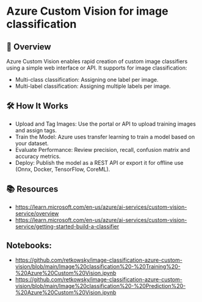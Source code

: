 # Azure Custom Vision for image classification

## 🚀 Overview
Azure Custom Vision enables rapid creation of custom image classifiers using a simple web interface or API. It supports for image classification:
- Multi-class classification: Assigning one label per image.
- Multi-label classification: Assigning multiple labels per image.

## 🛠️ How It Works
- Upload and Tag Images: Use the portal or API to upload training images and assign tags.
- Train the Model: Azure uses transfer learning to train a model based on your dataset.
- Evaluate Performance: Review precision, recall, confusion matrix and accuracy metrics.
- Deploy: Publish the model as a REST API or export it for offline use (Onnx, Docker, TensorFlow, CoreML).

## 📚 Resources
- https://learn.microsoft.com/en-us/azure/ai-services/custom-vision-service/overview
- https://learn.microsoft.com/en-us/azure/ai-services/custom-vision-service/getting-started-build-a-classifier

## Notebooks:
- https://github.com/retkowsky/image-classification-azure-custom-vision/blob/main/Image%20classification%20-%20Training%20-%20Azure%20Custom%20Vision.ipynb
- https://github.com/retkowsky/image-classification-azure-custom-vision/blob/main/Image%20classification%20-%20Prediction%20-%20Azure%20Custom%20Vision.ipynb

